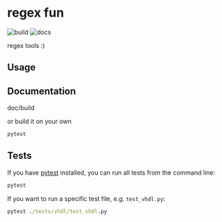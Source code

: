 # regex fun

![build](https://github.com/m-tosch/regex_fun/workflows/build/badge.svg)
![docs](https://github.com/m-tosch/regex_fun/workflows/ghpages/badge.svg)

regex tools :)

## Usage

## Documentation

doc/build

or build it on your own

```cmd
pytest
```

## Tests

If you have [pytest](https://pypi.org/project/pytest/) installed, you can run all tests from the command line:

```cmd
pytest
```

If you want to run a specific test file, e.g. `test_vhdl.py`:

```cmd
pytest ./tests/vhdl/test_vhdl.py
```

